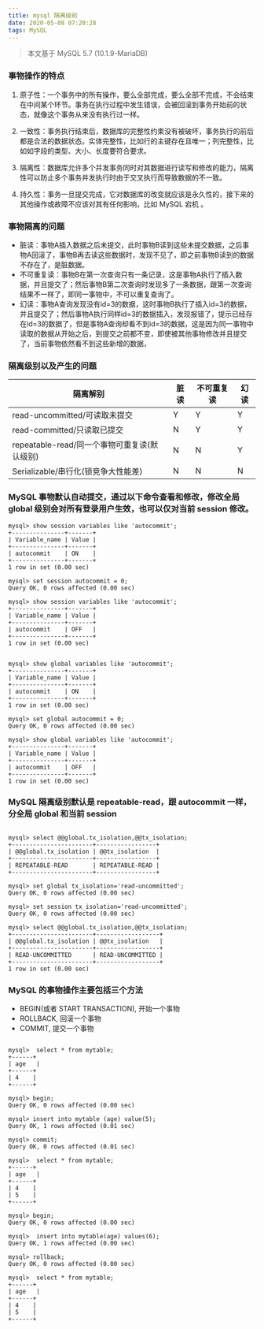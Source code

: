 ```yaml
---
title: mysql 隔离级别
date: 2020-05-08 07:20:28
tags: MySQL
---
```


> 本文基于 MySQL 5.7 (10.1.9-MariaDB)

<!-- more -->


### 事物操作的特点
1. 原子性：一个事务中的所有操作，要么全部完成，要么全部不完成，不会结束在中间某个环节。事务在执行过程中发生错误，会被回滚到事务开始前的状态，就像这个事务从来没有执行过一样。

2. 一致性：事务执行结束后，数据库的完整性约束没有被破坏，事务执行的前后都是合法的数据状态。实体完整性，比如行的主键存在且唯一；列完整性，比如如字段的类型、大小、长度要符合要求。

3. 隔离性：数据库允许多个并发事务同时对其数据进行读写和修改的能力，隔离性可以防止多个事务并发执行时由于交叉执行而导致数据的不一致。

4. 持久性：事务一旦提交完成，它对数据库的改变就应该是永久性的，接下来的其他操作或故障不应该对其有任何影响，比如 MySQL 宕机 。


### 事物隔离的问题

- 脏读：事物A插入数据之后未提交，此时事物B读到这些未提交数据，之后事物A回滚了，事物B再去读这些数据时，发现不见了，即之前事物B读到的数据不存在了，是脏数据。
- 不可重复读：事物B在第一次查询只有一条记录，这是事物A执行了插入数据，并且提交了；然后事物B第二次查询时发现多了一条数据，跟第一次查询结果不一样了，即同一事物中，不可以重复查询了。
- 幻读：事物A查询发现没有id=3的数据，这时事物B执行了插入id=3的数据，并且提交了；然后事物A执行同样id=3的数据插入，发现报错了，提示已经存在id=3的数据了，但是事物A查询却看不到id=3的数据，这是因为同一事物中读取的数据从开始之后，到提交之前都不变，即使被其他事物修改并且提交了，当前事物依然看不到这些新增的数据，


### 隔离级别以及产生的问题

隔离解别|	脏读	|不可重复读|	幻读
-|-|-|-
read-uncommitted/可读取未提交|	Y	|Y	|Y
read-committed/只读取已提交|	N|	Y	|Y|
repeatable-read/同一个事物可重复读(默认级别)|	N	|N|	Y
Serializable/串行化(锁竞争大性能差)|	N|	N|	N


### MySQL 事物默认自动提交，通过以下命令查看和修改，修改全局 global 级别会对所有登录用户生效，也可以仅对当前 session 修改。

```mysql
mysql> show session variables like 'autocommit'; 
+---------------+-------+
| Variable_name | Value |
+---------------+-------+
| autocommit    | ON    |
+---------------+-------+
1 row in set (0.00 sec)

mysql> set session autocommit = 0;
Query OK, 0 rows affected (0.00 sec)

mysql> show session variables like 'autocommit'; 
+---------------+-------+
| Variable_name | Value |
+---------------+-------+
| autocommit    | OFF   |
+---------------+-------+
1 row in set (0.00 sec)


mysql> show global variables like 'autocommit'; 
+---------------+-------+
| Variable_name | Value |
+---------------+-------+
| autocommit    | ON    |
+---------------+-------+
1 row in set (0.00 sec)

mysql> set global autocommit = 0;
Query OK, 0 rows affected (0.00 sec)

mysql> show global variables like 'autocommit'; 
+---------------+-------+
| Variable_name | Value |
+---------------+-------+
| autocommit    | OFF   |
+---------------+-------+
1 row in set (0.00 sec)

```

### MySQL 隔离级别默认是 repeatable-read，跟 autocommit 一样，分全局 global 和当前 session 
```mysql

mysql> select @@global.tx_isolation,@@tx_isolation;
+-----------------------+-----------------+
| @@global.tx_isolation | @@tx_isolation  |
+-----------------------+-----------------+
| REPEATABLE-READ       | REPEATABLE-READ |
+-----------------------+-----------------+

mysql> set global tx_isolation='read-uncommitted';  
Query OK, 0 rows affected (0.00 sec)

mysql> set session tx_isolation='read-uncommitted';
Query OK, 0 rows affected (0.00 sec)

mysql> select @@global.tx_isolation,@@tx_isolation;
+-----------------------+------------------+
| @@global.tx_isolation | @@tx_isolation   |
+-----------------------+------------------+
| READ-UNCOMMITTED      | READ-UNCOMMITTED |
+-----------------------+------------------+
1 row in set (0.00 sec)

```


### MySQL 的事物操作主要包括三个方法
- BEGIN(或者 START TRANSACTION), 开始一个事物
- ROLLBACK, 回滚一个事物
- COMMIT, 提交一个事物

```mysql

mysql>  select * from mytable;
+------+
| age   |
+------+
| 4    |
+------+

mysql> begin;  
Query OK, 0 rows affected (0.00 sec)
 
mysql> insert into mytable (age) value(5);
Query OK, 1 rows affected (0.01 sec)

mysql> commit; 
Query OK, 0 rows affected (0.01 sec)

mysql>  select * from mytable;
+------+
| age   |
+------+
| 4    |
| 5    |
+------+

mysql> begin;   
Query OK, 0 rows affected (0.00 sec)
 
mysql>  insert into mytable(age) values(6);
Query OK, 1 rows affected (0.00 sec)
 
mysql> rollback; 
Query OK, 0 rows affected (0.00 sec)

mysql>  select * from mytable;
+------+
| age   |
+------+
| 4    |
| 5    |
+------+

```


